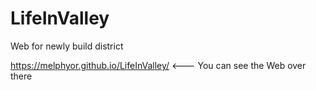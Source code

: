 # LifeInValley
Web for newly build district

https://melphyor.github.io/LifeInValley/  <--- You can see the Web over there
